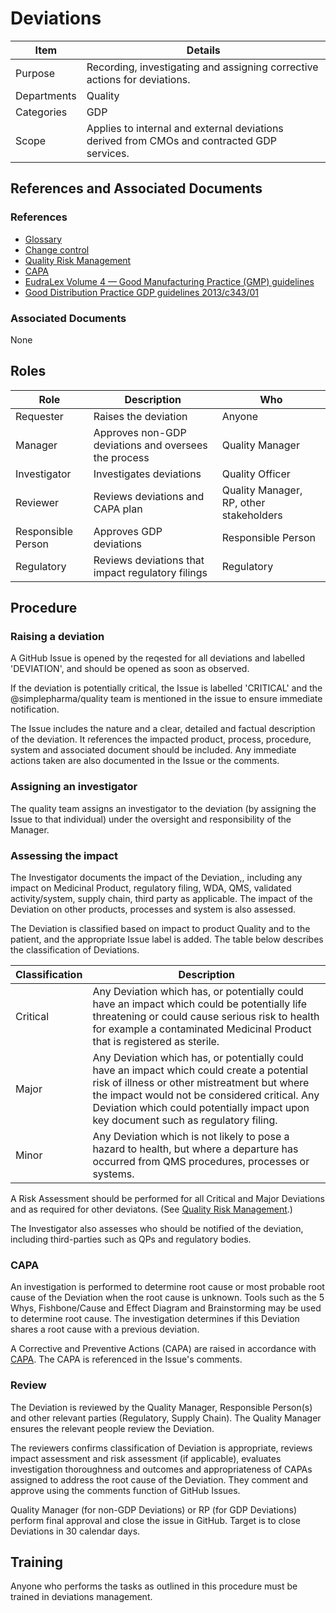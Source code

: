 # Deviations

Item    |   Details
----    |   ----
Purpose | Recording, investigating and assigning corrective actions for deviations.
Departments | Quality
Categories    | GDP
Scope   | Applies to internal and external deviations derived from CMOs and contracted GDP services.

## References and Associated Documents

### References

* [Glossary][QEAIC]
* [Change control][UYNEF]
* [Quality Risk Management][LBHIY]
* [CAPA][YUISV]
* [EudraLex Volume 4 — Good Manufacturing Practice (GMP) guidelines][GMP Guidelines]
* [Good Distribution Practice GDP guidelines 2013/c343/01][GDP Guidelines]

### Associated Documents

None

## Roles

Role     |   Description    |   Who
------   |   --------       |  ----
Requester  | Raises the deviation  | Anyone
Manager |  Approves non-GDP deviations and oversees the process | Quality Manager
Investigator  |  Investigates deviations | Quality Officer
Reviewer | Reviews deviations and CAPA plan | Quality Manager, RP, other stakeholders
Responsible Person | Approves GDP deviations   | Responsible Person
Regulatory | Reviews deviations that impact regulatory filings | Regulatory

## Procedure

### Raising a deviation

A GitHub Issue is opened by the reqested for all deviations and labelled 'DEVIATION', and should be opened as soon as observed.

If the deviation is potentially critical, the Issue is labelled 'CRITICAL' and the @simplepharma/quality team is mentioned in the issue to ensure immediate notification.

The Issue includes the nature and a clear, detailed and factual description of the deviation. It references the impacted product, process, procedure, system and associated document should be included. Any immediate actions taken are also documented in the Issue or the comments.

### Assigning an investigator

The quality team assigns an investigator to the deviation (by assigning the Issue to that individual) under the oversight and responsibility of the Manager.

### Assessing the impact

The Investigator documents the impact of the Deviation,, including any impact on Medicinal Product, regulatory filing, WDA, QMS, validated activity/system, supply chain, third party as applicable. The impact of the Deviation on other products, processes and system is also assessed.

The Deviation is classified based on impact to product Quality and to the patient, and the appropriate Issue label is added. The table below describes the classification of Deviations.

|Classification     |Description                                                                     |
|-------------------|--------------------------------------------------------------------------------|
|Critical           |Any Deviation which has, or potentially could have an impact which could be potentially life threatening or could cause serious risk to health for example a contaminated Medicinal Product that is registered as sterile. |
|Major              |Any Deviation which has, or potentially could have an impact which could create a potential risk of illness or other mistreatment but where the impact would not be considered critical. Any Deviation which could potentially impact upon key document such as regulatory filing. |
|Minor              |Any Deviation which is not likely to pose a hazard to health, but where a departure has occurred from QMS procedures, processes or systems. |

A Risk Assessment should be performed for all Critical and Major Deviations and as required for other deviatons. (See [Quality Risk Management][LBHIY].)

The Investigator also assesses who should be notified of the deviation, including third-parties such as QPs and regulatory bodies.

### CAPA

An investigation is performed to determine root cause or most probable root cause of the Deviation when the root cause is unknown. Tools such as the 5 Whys, Fishbone/Cause and Effect Diagram and Brainstorming may be used to determine root cause. The investigation determines if this Deviation shares a root cause with a previous deviation.

A Corrective and Preventive Actions (CAPA) are raised in accordance with [CAPA][YUISV]. The CAPA is referenced in the Issue's comments.

### Review

The Deviation is reviewed by the Quality Manager, Responsible Person(s) and other relevant parties (Regulatory, Supply Chain). The Quality Manager ensures the relevant people review the Deviation.

The reviewers confirms classification of Deviation is appropriate, reviews impact assessment and risk assessment (if applicable), evaluates investigation thoroughness and outcomes and appropriateness of CAPAs assigned to address the root cause of the Deviation. They comment and approve using the comments function of GitHub Issues.

Quality Manager (for non-GDP Deviations) or RP (for GDP Deviations) perform final approval and close the issue in GitHub. Target is to close Deviations in 30 calendar days.

## Training

Anyone who performs the tasks as outlined in this procedure must be trained in deviations management.

[GMP Guidelines]: https://ec.europa.eu/health/documents/eudralex/vol-4_en]
[GDP Guidelines]: https://eur-lex.europa.eu/LexUriServ/LexUriServ.do?uri=OJ:C:2013:343:0001:0014:EN:PDF
[AMXWS]: /procedures/Procedure_GDP_AMXWS_Management_of_Standard_Operating_Procedures.md
[XIDEX]: /procedures/Procedure_GDP_XIDEX_Responsible_Person.md
[BWRPX]: /procedures/Procedure_GDP_BWRPX_Documentation_Control.md
[XCEUG]: /procedures/Procedure_GDP_XCEUG_Deviations.md
[UYNEF]: /procedures/Procedure_GDP_UYNEF_Change_Control.md
[OZCFN]: /procedures/Procedure_GDP_OZCFN_Management_Review_And_Monitoring.md
[LBHIY]: /procedures/Procedure_GDP_LBHIY_Quality_Risk_Management.md
[ZWJPR]: /procedures/Procedure_GDP_ZWJPR_Training.md
[VQICE]: /procedures/Procedure_GDP_VQICE_Receipt_Of_Medicinal_Products.md
[AGTXC]: /procedures/Procedure_GDP_AGTXC_Establishing_The_Authority_Of_Suppliers_To_Supply_Medicinal_Products.md
[ZIWKI]: /procedures/Procedure_GDP_ZIWKI_Customer_Complaints.md
[VOZWP]: /procedures/Procedure_GDP_VOZWP_Recall_Procedure.md
[HBQIN]: /procedures/Procedure_GDP_HBQIN_Outsourced_Activities.md
[GMQHI]: /procedures/Procedure_GDP_GMQHI_Self_Inspections.md
[VTOMR]: /procedures/Procedure_GDP_VTOMR_Falsified_Medicinal_Products.md
[BMAXZ]: /procedures/Procedure_GDP_BMAXZ_Medicinal_Product_Returns.md
[YUISV]: /procedures/Procedure_GDP_YUISV_CAPA.md
[QEAIC]: /procedures/Document_QEAIC_Glossary.md
[GGNHM]: /procedures/Procedure_GDP_GGNHM_Reporting_of_Adverse_Events.md
